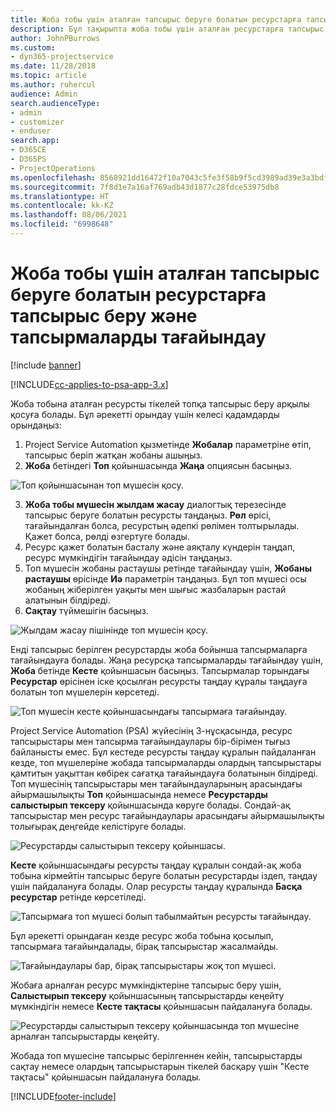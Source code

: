 ```yaml
---
title: Жоба тобы үшін аталған тапсырыс беруге болатын ресурстарға тапсырыс беру және тапсырмаларды тағайындау
description: Бұл тақырыпта жоба тобы үшін аталған ресурстарға тапсырыс беру және оларды тапсырмаларға тағайындау жолдары туралы ақпарат берілген.
author: JohnPBurrows
ms.custom:
- dyn365-projectservice
ms.date: 11/28/2018
ms.topic: article
ms.author: ruhercul
audience: Admin
search.audienceType:
- admin
- customizer
- enduser
search.app:
- D365CE
- D365PS
- ProjectOperations
ms.openlocfilehash: 8568921dd16472f10a7043c5fe3f58b9f5cd3989ad39e3a3bdf269b0c7203ae2
ms.sourcegitcommit: 7f8d1e7a16af769adb43d1877c28fdce53975db8
ms.translationtype: HT
ms.contentlocale: kk-KZ
ms.lasthandoff: 08/06/2021
ms.locfileid: "6998648"
---
```

# <a name="book-named-bookable-resources-to-a-project-team-and-assign-tasks"></a>Жоба тобы үшін аталған тапсырыс беруге болатын ресурстарға тапсырыс беру және тапсырмаларды тағайындау 

[!include [banner](../includes/psa-now-project-operations.md)]

[!INCLUDE[cc-applies-to-psa-app-3.x](../includes/cc-applies-to-psa-app-3x.md)]

Жоба тобына аталған ресурсты тікелей топқа тапсырыс беру арқылы қосуға болады. Бұл әрекетті орындау үшін келесі қадамдарды орындаңыз:

1. Project Service Automation қызметінде **Жобалар** параметріне өтіп, тапсырыс беріп жатқан жобаны ашыңыз.
2. **Жоба** бетіндегі **Топ** қойыншасында **Жаңа** опциясын басыңыз. 

![Топ қойыншасынан топ мүшесін қосу.](media/RM-how-to-1.png)

3. **Жоба тобы мүшесін жылдам жасау** диалогтық терезесінде тапсырыс беруге болатын ресурсты таңдаңыз. **Рөл** өрісі, тағайындалған болса, ресурстың әдепкі рөлімен толтырылады. Қажет болса, рөлді өзгертуге болады. 
4. Ресурс қажет болатын басталу және аяқталу күндерін таңдап, ресурс мүмкіндігін тағайындау әдісін таңдаңыз. 
5. Топ мүшесін жобаны растаушы ретінде тағайындау үшін, **Жобаны растаушы** өрісінде **Иә** параметрін таңдаңыз. Бұл топ мүшесі осы жобаның жіберілген уақыты мен шығыс жазбаларын растай алатынын білдіреді. 
6. **Сақтау** түймешігін басыңыз.

![Жылдам жасау пішінінде топ мүшесін қосу.](media/RM-how-to-2.png)


Енді тапсырыс берілген ресурстарды жоба бойынша тапсырмаларға тағайындауға болады. Жаңа ресурсқа тапсырмаларды тағайындау үшін, **Жоба** бетінде **Кесте** қойыншасын басыңыз. Тапсырмалар торындағы **Ресурстар** өрісінен іске қосылған ресурсты таңдау құралы таңдауға болатын топ мүшелерін көрсетеді.

![Топ мүшесін кесте қойыншасындағы тапсырмаға тағайындау.](media/RM-how-to-3.png)

Project Service Automation (PSA) жүйесінің 3-нұсқасында, ресурс тапсырыстары мен тапсырма тағайындаулары бір-бірімен тығыз байланысты емес. Бұл кестеде ресурсты таңдау құралын пайдаланған кезде, топ мүшелеріне жобада тапсырмаларды олардың тапсырыстары қамтитын уақыттан көбірек сағатқа тағайындауға болатынын білдіреді.
Топ мүшесінің тапсырыстары мен тағайындауларының арасындағы айырмашылықты **Топ** қойыншасында немесе **Ресурстарды салыстырып тексеру** қойыншасында көруге болады. Сондай-ақ тапсырыстар мен ресурс тағайындаулары арасындағы айырмашылықты толығырақ деңгейде келістіруге болады.

![Ресурстарды салыстырып тексеру қойыншасы.](media/RM-how-to-4.png)

**Кесте** қойыншасындағы ресурсты таңдау құралын сондай-ақ жоба тобына кірмейтін тапсырыс беруге болатын ресурстарды іздеп, таңдау үшін пайдалануға болады. Олар ресурсты таңдау құралында **Басқа ресурстар** ретінде көрсетіледі.

![Тапсырмаға топ мүшесі болып табылмайтын ресурсты тағайындау.](media/RM-how-to-5.png)

Бұл әрекетті орындаған кезде ресурс жоба тобына қосылып, тапсырмаға тағайындалады, бірақ тапсырыстар жасалмайды.

![Тағайындаулары бар, бірақ тапсырыстары жоқ топ мүшесі.](media/RM-how-to-6.png)

Жобаға арналған ресурс мүмкіндіктеріне тапсырыс беру үшін, **Салыстырып тексеру** қойыншасының тапсырыстарды кеңейту мүмкіндігін немесе **Кесте тақтасы** қойыншасын пайдалануға болады.

![Ресурстарды салыстырып тексеру қойыншасында топ мүшесіне арналған тапсырыстарды кеңейту.](media/RM-how-to-7.png)

Жобада топ мүшесіне тапсырыс берілгеннен кейін, тапсырыстарды сақтау немесе олардың тапсырыстарын тікелей басқару үшін "Кесте тақтасы" қойыншасын пайдалануға болады.


[!INCLUDE[footer-include](../includes/footer-banner.md)]